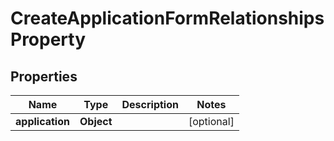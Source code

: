 

# CreateApplicationFormRelationshipsProperty


## Properties

| Name | Type | Description | Notes |
|------------ | ------------- | ------------- | -------------|
|**application** | **Object** |  |  [optional] |



